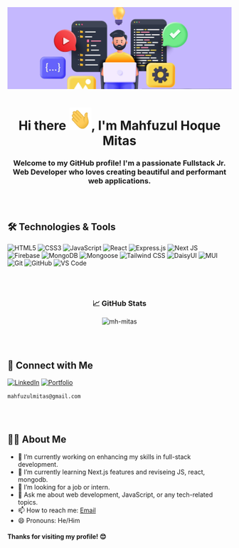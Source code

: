 ![Banner Image](https://github.com/mhmitas/mhmitas/blob/main/banner-git.jpg)


<div align="center">
 <h1>Hi there <img src="https://github.com/mhmitas/mhmitas/blob/main/hi.gif?raw=true" width="50px" height="50px" alt="👋">, I'm Mahfuzul Hoque Mitas</h1>
 <h3>Welcome to my GitHub profile! I'm a passionate Fullstack Jr. Web Developer who loves creating beautiful and performant web applications.</h3>
</div>

<br/><br/>
<!--  <picture>
  <source srcset="https://fonts.gstatic.com/s/e/notoemoji/latest/1f44b/512.webp" type="image/webp">
  <img src="https://fonts.gstatic.com/s/e/notoemoji/latest/1f44b/512.gif" alt="👋" width="32" height="32">
</picture> -->

## 🛠️ Technologies & Tools
![HTML5](https://img.shields.io/badge/html5-%23E34F26.svg?style=for-the-badge&logo=html5&logoColor=white)
![CSS3](https://img.shields.io/badge/css3-%231572B6.svg?style=for-the-badge&logo=css3&logoColor=white) 
![JavaScript](https://img.shields.io/badge/javascript-%23323330.svg?style=for-the-badge&logo=javascript&logoColor=%23F7DF1E) 
![React](https://img.shields.io/badge/-React-61DAFB?style=for-the-badge&logo=react&logoColor=black)
![Express.js](https://img.shields.io/badge/express.js-%23404d59.svg?style=for-the-badge&logo=express&logoColor=%2361DAFB) 
![Next JS](https://img.shields.io/badge/Next-black?style=for-the-badge&logo=next.js&logoColor=white)
![Firebase](https://img.shields.io/badge/firebase-%23ff9100.svg?style=for-the-badge&logo=firebase&logoColor=black)
![MongoDB](https://img.shields.io/badge/MongoDB-%234ea94b.svg?style=for-the-badge&logo=mongodb&logoColor=white) 
![Mongoose](https://img.shields.io/badge/-Mongoose-880000?style=for-the-badge&logoColor=white)
![Tailwind CSS](https://img.shields.io/badge/-Tailwind%20CSS-38B2AC?style=for-the-badge&logo=tailwind-css&logoColor=white)
![DaisyUI](https://img.shields.io/badge/daisyui-5A0EF8?style=for-the-badge&logo=daisyui&logoColor=white) 
![MUI](https://img.shields.io/badge/MUI-%230081CB.svg?style=for-the-badge&logo=mui&logoColor=white) 
![Git](https://img.shields.io/badge/git-%23F05033.svg?style=for-the-badge&logo=git&logoColor=white) 
![GitHub](https://img.shields.io/badge/github-%23121011.svg?style=for-the-badge&logo=github&logoColor=white) 
![VS Code](https://img.shields.io/badge/-VS%20Code-007ACC?style=for-the-badge&logo=visual-studio-code&logoColor=white)

<!-- 
![HTML5](https://img.shields.io/badge/-HTML5-E34F26?style=for-the-badge&logo=html5&logoColor=white)
![CSS3](https://img.shields.io/badge/-CSS3-1572B6?style=for-the-badge&logo=css3&logoColor=white)
![JavaScript](https://img.shields.io/badge/-JavaScript-F7DF1E?style=for-the-badge&logo=javascript&logoColor=black)
![React](https://img.shields.io/badge/-React-61DAFB?style=for-the-badge&logo=react&logoColor=black)
![Next.js](https://img.shields.io/badge/-Next.js-000000?style=for-the-badge&logo=nextdotjs&logoColor=white)
![Express.js](https://img.shields.io/badge/-Express.js-000000?style=for-the-badge&logo=express&logoColor=white)
![MongoDB](https://img.shields.io/badge/-MongoDB-47A248?style=for-the-badge&logo=mongodb&logoColor=white)
![Mongoose](https://img.shields.io/badge/-Mongoose-880000?style=for-the-badge&logoColor=white)
![Firebase](https://img.shields.io/badge/-Firebase-FFCA28?style=for-the-badge&logo=firebase&logoColor=black)
![Tailwind CSS](https://img.shields.io/badge/-Tailwind%20CSS-38B2AC?style=for-the-badge&logo=tailwind-css&logoColor=white)
![daisyUI](https://img.shields.io/badge/-daisyUI-5A0EF8?style=for-the-badge&logoColor=white)
![MUI](https://img.shields.io/badge/-MUI-007FFF?style=for-the-badge&logo=mui&logoColor=white)
![Git](https://img.shields.io/badge/-Git-F05032?style=for-the-badge&logo=git&logoColor=white)
![GitHub](https://img.shields.io/badge/-GitHub-181717?style=for-the-badge&logo=github&logoColor=white)
![VS Code](https://img.shields.io/badge/-VS%20Code-007ACC?style=for-the-badge&logo=visual-studio-code&logoColor=white)
 -->
<br/><br/>


<!-- -->
<h3 align="center">📈 GitHub Stats</h3>
<!-- ![](https://github-readme-stats.vercel.app/api?username=mhmitas&theme=default&hide_border=false&include_all_commits=false&count_private=false)<br/> -->
<div align="center"><img src="https://github-readme-streak-stats.herokuapp.com/?user=mhmitas&theme=default&hide_border=false" alt="mh-mitas"></div>
<!-- ![](https://github-readme-stats.vercel.app/api/top-langs/?username=mhmitas&theme=default&hide_border=false&include_all_commits=false&count_private=false&layout=compact) -->


<br/><br/>

<!-- -->

## 🔗 Connect with Me

[![LinkedIn](https://img.shields.io/badge/-LinkedIn-0077B5?style=for-the-badge&logo=linkedin&logoColor=white)](https://www.linkedin.com/in/mhmitas24)
[![Portfolio](https://img.shields.io/badge/-Portfolio-47A248?style=for-the-badge&logo=google-chrome&logoColor=white)](https://mhmitas.vercel.app)
<br/>
```
mahfuzulmitas@gmail.com
```

<br/><br/>


## 👨‍💻 About Me

- 🔭 I’m currently working on enhancing my skills in full-stack development.
- 🌱 I’m currently learning Next.js features and reviseing JS, react, mongodb.
- 👯 I’m looking for a job or intern.
- 💬 Ask me about web development, JavaScript, or any tech-related topics.
- 📫 How to reach me: [Email](mahfuzulmitas@gmail.com)
- 😄 Pronouns: He/Him

<h4>Thanks for visiting my profile! 😊</h4>

